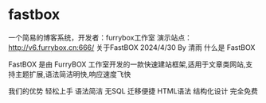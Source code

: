# fastbox
一个简易的博客系统，开发者：furrybox工作室
演示站点：http://v6.furrybox.cn:666/
关于FastBOX
2024/4/30 By 清雨
什么是 FastBOX

FastBOX 是由 FurryBOX 工作室开发的一款快速建站框架,适用于文章类网站,支持主题扩展,语法简洁明快,响应速度飞快

我们的优势
轻松上手
语法简洁
无SQL
迁移便捷
HTML语法
结构化设计
完全免费

